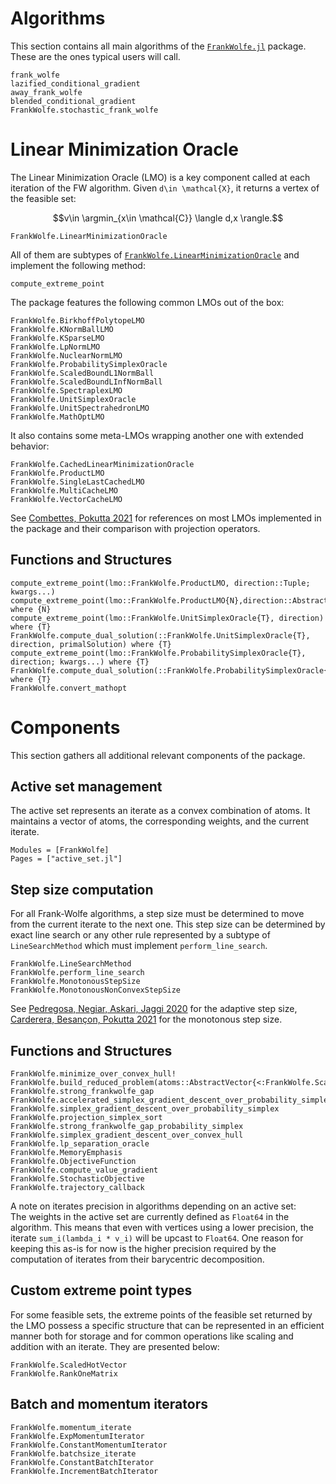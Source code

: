 
# Algorithms

This section contains all main algorithms of the [`FrankWolfe.jl`](https://github.com/ZIB-IOL/FrankWolfe.jl) package. These are the ones typical users will call.

```@docs
frank_wolfe
lazified_conditional_gradient
away_frank_wolfe
blended_conditional_gradient
FrankWolfe.stochastic_frank_wolfe
```

# Linear Minimization Oracle

The Linear Minimization Oracle (LMO) is a key component called at each iteration of the FW algorithm. Given ``d\in \mathcal{X}``, it returns a vertex of the feasible set:
```math
v\in \argmin_{x\in \mathcal{C}} \langle d,x \rangle.
```

```@docs
FrankWolfe.LinearMinimizationOracle
```

All of them are subtypes of [`FrankWolfe.LinearMinimizationOracle`](@ref) and implement the following method:
```@docs
compute_extreme_point
```

The package features the following common LMOs out of the box:

```@docs
FrankWolfe.BirkhoffPolytopeLMO
FrankWolfe.KNormBallLMO
FrankWolfe.KSparseLMO
FrankWolfe.LpNormLMO
FrankWolfe.NuclearNormLMO
FrankWolfe.ProbabilitySimplexOracle
FrankWolfe.ScaledBoundL1NormBall
FrankWolfe.ScaledBoundLInfNormBall
FrankWolfe.SpectraplexLMO
FrankWolfe.UnitSimplexOracle
FrankWolfe.UnitSpectrahedronLMO
FrankWolfe.MathOptLMO
```

It also contains some meta-LMOs wrapping another one with extended behavior:
```@docs
FrankWolfe.CachedLinearMinimizationOracle
FrankWolfe.ProductLMO
FrankWolfe.SingleLastCachedLMO
FrankWolfe.MultiCacheLMO
FrankWolfe.VectorCacheLMO
```

See [Combettes, Pokutta 2021](https://arxiv.org/abs/2101.10040) for references on most LMOs
implemented in the package and their comparison with projection operators.

## Functions and Structures

```@docs
compute_extreme_point(lmo::FrankWolfe.ProductLMO, direction::Tuple; kwargs...)
compute_extreme_point(lmo::FrankWolfe.ProductLMO{N},direction::AbstractArray;storage=similar(direction),direction_indices,kwargs...,) where {N}
compute_extreme_point(lmo::FrankWolfe.UnitSimplexOracle{T}, direction) where {T}
FrankWolfe.compute_dual_solution(::FrankWolfe.UnitSimplexOracle{T}, direction, primalSolution) where {T}
compute_extreme_point(lmo::FrankWolfe.ProbabilitySimplexOracle{T}, direction; kwargs...) where {T}
FrankWolfe.compute_dual_solution(::FrankWolfe.ProbabilitySimplexOracle{T},direction,primal_solution;kwargs...,) where {T}
FrankWolfe.convert_mathopt
```

# Components

This section gathers all additional relevant components of the package.

## Active set management

The active set represents an iterate as a convex combination of atoms.
It maintains a vector of atoms, the corresponding weights, and the current iterate.

```@autodocs
Modules = [FrankWolfe]
Pages = ["active_set.jl"]
```

## Step size computation

For all Frank-Wolfe algorithms, a step size must be determined to move from the
current iterate to the next one. This step size can be determined by exact line search
or any other rule represented by a subtype of `LineSearchMethod` which
must implement `perform_line_search`.

```@docs
FrankWolfe.LineSearchMethod
FrankWolfe.perform_line_search
FrankWolfe.MonotonousStepSize
FrankWolfe.MonotonousNonConvexStepSize
```

See [Pedregosa, Negiar, Askari, Jaggi 2020](https://arxiv.org/abs/1806.05123)
for the adaptive step size,
[Carderera, Besançon, Pokutta 2021](https://openreview.net/forum?id=rq_UD6IiBpX)
for the monotonous step size.

## Functions and Structures

```@docs
FrankWolfe.minimize_over_convex_hull!
FrankWolfe.build_reduced_problem(atoms::AbstractVector{<:FrankWolfe.ScaledHotVector},hessian,weights,gradient,tolerance)
FrankWolfe.strong_frankwolfe_gap
FrankWolfe.accelerated_simplex_gradient_descent_over_probability_simplex
FrankWolfe.simplex_gradient_descent_over_probability_simplex
FrankWolfe.projection_simplex_sort
FrankWolfe.strong_frankwolfe_gap_probability_simplex
FrankWolfe.simplex_gradient_descent_over_convex_hull
FrankWolfe.lp_separation_oracle
FrankWolfe.MemoryEmphasis
FrankWolfe.ObjectiveFunction
FrankWolfe.compute_value_gradient
FrankWolfe.StochasticObjective
FrankWolfe.trajectory_callback
```

A note on iterates precision in algorithms depending on an active set:  
The weights in the active set are currently defined as `Float64` in the algorithm.
This means that even with vertices using a lower precision, the iterate `sum_i(lambda_i * v_i)`
will be upcast to `Float64`. One reason for keeping this as-is for now is the
higher precision required by the computation of iterates from their barycentric decomposition.

## Custom extreme point types

For some feasible sets, the extreme points of the feasible set returned by
the LMO possess a specific structure that can be represented in an efficient
manner both for storage and for common operations like scaling and addition with an iterate. They are presented below:

```@docs
FrankWolfe.ScaledHotVector
FrankWolfe.RankOneMatrix
```

## Batch and momentum iterators

```@docs
FrankWolfe.momentum_iterate
FrankWolfe.ExpMomentumIterator
FrankWolfe.ConstantMomentumIterator
FrankWolfe.batchsize_iterate
FrankWolfe.ConstantBatchIterator
FrankWolfe.IncrementBatchIterator
```
